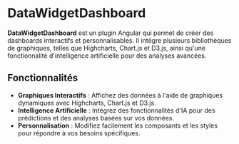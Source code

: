 # DataWidgetDashboard

**DataWidgetDashboard** est un plugin Angular qui permet de créer des dashboards interactifs et personnalisables. Il intègre plusieurs bibliothèques de graphiques, telles que Highcharts, Chart.js et D3.js, ainsi qu'une fonctionnalité d'intelligence artificielle pour des analyses avancées.

## Fonctionnalités

- **Graphiques Interactifs** : Affichez des données à l'aide de graphiques dynamiques avec Highcharts, Chart.js et D3.js.
- **Intelligence Artificielle** : Intégrez des fonctionnalités d'IA pour des prédictions et des analyses basées sur vos données.
- **Personnalisation** : Modifiez facilement les composants et les styles pour répondre à vos besoins spécifiques.
